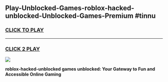 
## Play-Unblocked-Games-roblox-hacked-unblocked-Unblocked-Games-Premium #tinnu
<h3>
<a href="https://premium.freeplayer.one?title=roblox-hacked-unblocked&ref=12M">CLICK TO PLAY</a></h3>
<hr>

<h3>
<a href="https://premium.freeplayer.one?title=roblox-hacked-unblocked&ref=12M">CLICK 2 PLAY</a>
  
</h3>

<a href="https://premium.freeplayer.one?title=roblox-hacked-unblocked&ref=12M"><img src="https://clearcache.store/games.png"></a>


**roblox-hacked-unblocked games unblocked: Your Gateway to Fun and Accessible Online Gaming**
